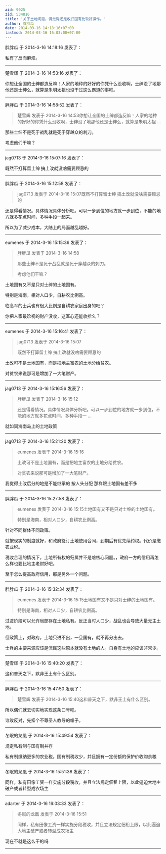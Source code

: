 ```yaml
---
aid: 9025
zid: 534816
title: '关于土地问题，偶觉得还是收归国有比较好操作。'
author: 胖胖瓜
date: 2014-03-16 14:18:16+07:00
lastmod: 2014-03-16 16:03:00+07:00
---
```


胖胖瓜 于 2014-3-16 14:18:16 发表了：

私有了反而麻烦。

---------

楚雪辉 于 2014-3-16 14:53:16 发表了：

你想让全国的士绅都造反嘛！人家的地种的好好的你凭什么没收啊，士绅没了地那他还是士绅么，就算是朱明太祖也没干过这么霸道的事吧。

---------

胖胖瓜 于 2014-3-16 14:58:52 发表了：

> 楚雪辉 发表于 2014-3-16 14:53你想让全国的士绅都造反嘛！人家的地种的好好的你凭什么没收啊，士绅没了地那他还是士绅么，就算是朱明太祖 ...



那些士绅不是死于战乱就是死于穿越众的刺刀。

考虑他们干嘛？

---------

jag0713 于 2014-3-16 15:07:16 发表了：

既然不打算留士绅 搞土改就没啥需要顾忌的

---------

胖胖瓜 于 2014-3-16 15:12:58 发表了：

> jag0713 发表于 2014-3-16 15:07既然不打算留士绅 搞土改就没啥需要顾忌的



还是得看情况。具体情况具体分析吧。可以一步到位的地方就一步到位，不能的地方就多花点时间，多种手段一起来。

所以为了减少成本，大陆上的局面越乱越好。

---------

eumenes 于 2014-3-16 15:15:36 发表了：

> 胖胖瓜 发表于 2014-3-16 14:58
> 
> 那些士绅不是死于战乱就是死于穿越众的刺刀。
> 
> 考虑他们干嘛？



土地国有又不是只对士绅的土地国有。

特别是海南，相对人口少，自耕农比例高。

临高军的士兵也有很大比例是自耕农家庭出身的吧？

你把人家最珍视的财产没收，这军心还能收拾么？

---------

eumenes 于 2014-3-16 15:16:41 发表了：

> jag0713 发表于 2014-3-16 15:07
> 
> 既然不打算留士绅 搞土改就没啥需要顾忌的



土改可不是土地国有，而是把地主富农的土地分给贫农。

对贫农来说那可是增加了一大笔财产。

---------

jag0713 于 2014-3-16 15:16:56 发表了：

> 胖胖瓜 发表于 2014-3-16 15:12
> 
> 还是得看情况。具体情况具体分析吧。可以一步到位的地方就一步到位，不能的地方就多花点时间，多种手段一 ...



就如同海南岛上的土地政策

---------

jag0713 于 2014-3-16 15:21:20 发表了：

> eumenes 发表于 2014-3-16 15:16
> 
> 土改可不是土地国有，而是把地主富农的土地分给贫农。
> 
> 对贫农来说那可是增加了一大笔财产。



我觉得土改后分的地是不能继承的 按人头分配 那样跟土地国有差不多

---------

胖胖瓜 于 2014-3-16 15:27:58 发表了：

> eumenes 发表于 2014-3-16 15:15土地国有又不是只对士绅的土地国有。
> 
> 特别是海南，相对人口少，自耕农比例高。



针对不同群体不同政策。

就按现实的制度就好，和政府签订土地使用合同，到期后有优先续约权。代价是缴农业税。

税收合理的情况下，土地所有权的归属并不是啥核心问题。，政府一方的信用再怎么样也要比地主老财好吧。

至于怎么提高政府信用，那是另外一个问题。

---------

胖胖瓜 于 2014-3-16 15:32:34 发表了：

> eumenes 发表于 2014-3-16 15:15土地国有又不是只对士绅的土地国有。
> 
> 特别是海南，相对人口少，自耕农比例高。



过渡阶段可以允许局部存在土地私有。反正当时人口少，战乱也会导致大量无主土地。

但政策上，对政府，土地只进不出，一旦国有，就不再分出去。

士兵的主要来源应该是流民这些原本就没有土地的人。自身有土地的应该非常少。

---------

楚雪辉 于 2014-3-16 15:40:20 发表了：

这和普天之下，默非王土有什么区别。

---------

胖胖瓜 于 2014-3-16 15:47:50 发表了：

> 楚雪辉 发表于 2014-3-16 15:40这和普天之下，默非王土有什么区别。



所以偶们就去切实地实现这条口号吧。

谁敢反对，先扣个不尊圣人教导的帽子。

---------

冬眠的龙凰 于 2014-3-16 15:49:54 发表了：

规定私有制与国有制并存

私有制缴纳更多的农业税，国有制税收少，并且拥有一定份额的保护价收购余粮

---------

冬眠的龙凰 于 2014-3-16 15:51:38 发表了：

同样，私有田像工资一样实施分段税收，并且立法规定佃租上限，以此逼迫大地主破产或者转型成农场主

---------

adarter 于 2014-3-16 16:03:33 发表了：

> 冬眠的龙凰 发表于 2014-3-16 15:51
> 
> 同样，私有田像工资一样实施分段税收，并且立法规定佃租上限，以此逼迫大地主破产或者转型成农场主



现在不就是这么干的吗

---------

